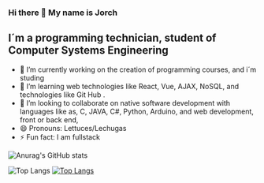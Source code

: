 ### Hi there 👋   My name is Jorch 
## I´m a programming technician, student of Computer Systems Engineering

- 🔭 I’m currently working on the creation of programming courses, and i´m studing
- 🌱 I’m learning web technologies like React, Vue, AJAX, NoSQL, and  technologies like Git Hub .
- 👯 I’m looking to collaborate on native software development with languages like as, C, JAVA, C#, Python, Arduino,
       and web development, front or back end, 
- 😄 Pronouns: Lettuces/Lechugas
- ⚡ Fun fact: I am fullstack

![Anurag's GitHub stats](https://github-readme-stats.vercel.app/api?username=lechugasss&show_icons=true&bg_color=00000000)

![Top Langs](https://github-readme-stats.vercel.app/api/top-langs/?username=lechugasss&langs_count=8_icons=true&bg_color=00000000)
[![Top Langs](https://github-readme-stats.vercel.app/api/top-langs/?username=lechugasss&layout=pie)](https://github.com/lechugasss/github-readme-stats)
